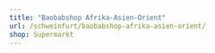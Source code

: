 ```yaml
---
title: "Baobabshop Afrika-Asien-Orient"
url: /schweinfurt/baobabshop-afrika-asien-orient/
shop: Supermarkt
---
```

